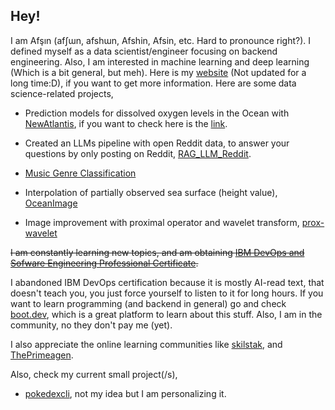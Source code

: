 ## Hey!

<!--
**Afsinoz/Afsinoz** is a ✨ _special_ ✨ repository because its `README.md` (this file) appears on your GitHub profile.

Here are some ideas to get you started:

- 🔭 I’m currently working on ...
- 🌱 I’m currently learning ...
- 👯 I’m looking to collaborate on ...
- 🤔 I’m looking for help with ...
- 💬 Ask me about ...
- 📫 How to reach me: ...
- 😄 Pronouns: ...
- ⚡ Fun fact: ...
-->

I am Afşın (afʃɯn, afshɯn, Afshin, Afsin, etc. Hard to pronounce right?). I defined myself as a data scientist/engineer focusing on backend engineering. Also, I am interested in machine learning and deep learning (Which is a bit general, but meh). Here is my [website](https://afsinoz.github.io/) (Not updated for a long time:D), if you want to get more information. Here are some data science-related projects, 

- Prediction models for dissolved oxygen levels in the Ocean with [NewAtlantis](https://www.newatlantis.io/), if you want to check here is the [link](https://github.com/new-atlantis-labs/na-erdos-fellows-monorepo).

- Created an LLMs pipeline with open Reddit data, to answer your questions by only posting on Reddit, [RAG_LLM_Reddit](https://github.com/Afsinoz/RAG_LLM_Reddit). 

- [Music Genre Classification](https://github.com/AzizABG/music-genre-classification)

- Interpolation of partially observed sea surface (height value), [OceanImage](https://github.com/Afsinoz/OceanImage)

- Image improvement with proximal operator and wavelet transform, [prox-wavelet](https://github.com/Afsinoz/prox-wavelet)

~~I am constantly learning new topics, and am obtaining [IBM DevOps and Sofware Engineering Professional Certificate](https://www.coursera.org/professional-certificates/devops-and-software-engineering?).~~

I abandoned IBM DevOps certification because it is mostly AI-read text, that doesn't teach you, you just force yourself to listen to it for long hours. If you want to learn programming (and backend in general) go and check [boot.dev](boot.dev), which is a great platform to learn about this stuff. Also, I am in the community, no they don't pay me (yet). 

I also appreciate the online learning communities like [skilstak](https://skilstak.io/), and [ThePrimeagen](https://www.youtube.com/@ThePrimeagen). 

Also, check my current small project(/s), 
- [pokedexcli](https://github.com/Afsinoz/pokedexcli), not my idea but I am personalizing it. 
